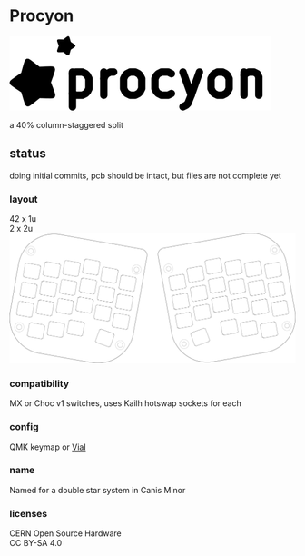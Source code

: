# Procyon

![Procyon logo](procyon_logo.png "Procyon")

a 40% column-staggered split

## status
doing initial commits, pcb should be intact, but files are not complete yet

### layout
42 x 1u  
2 x 2u
![Procyon layout](plates.png "layout")

### compatibility
MX or Choc v1 switches, uses Kailh hotswap sockets for each

### config
QMK keymap or [Vial](https://get.vial.today)

### name
Named for a double star system in Canis Minor

### licenses
CERN Open Source Hardware  
CC BY-SA 4.0
